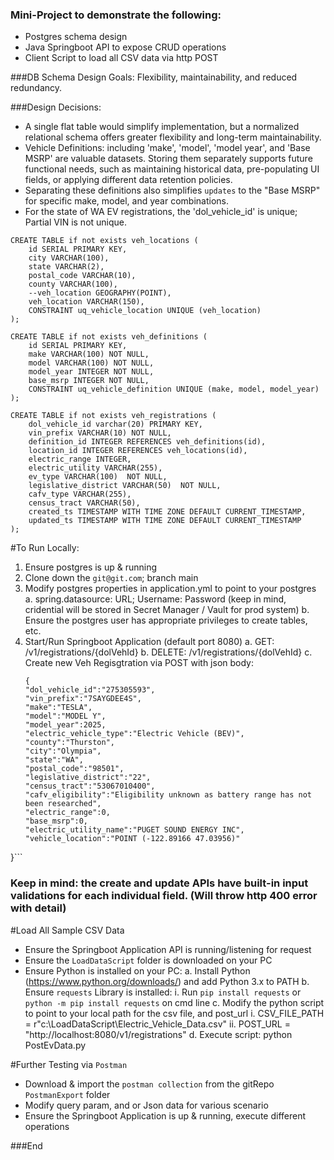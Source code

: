 ### Mini-Project to demonstrate the following:

- Postgres schema design
- Java Springboot API to expose CRUD operations
- Client Script to load all CSV data via http POST

###DB Schema Design Goals:
Flexibility, maintainability, and reduced redundancy.

###Design Decisions: 
- A single flat table would simplify implementation, but a normalized relational schema offers greater flexibility and long-term maintainability.
- Vehicle Definitions: including 'make', 'model', 'model year', and 'Base MSRP' are valuable datasets. Storing them separately supports future functional needs, such as maintaining historical data, pre-populating UI fields, or applying different data retention policies.
- Separating these definitions also simplifies `updates` to the "Base MSRP" for specific make, model, and year combinations.
- For the state of WA EV registrations, the 'dol_vehicle_id' is unique; Partial VIN is not unique.
```
CREATE TABLE if not exists veh_locations (
    id SERIAL PRIMARY KEY,
    city VARCHAR(100),
    state VARCHAR(2),
    postal_code VARCHAR(10),
    county VARCHAR(100),
    --veh_location GEOGRAPHY(POINT),
    veh_location VARCHAR(150),     
    CONSTRAINT uq_vehicle_location UNIQUE (veh_location)
);

CREATE TABLE if not exists veh_definitions (
    id SERIAL PRIMARY KEY,
    make VARCHAR(100) NOT NULL,
    model VARCHAR(100) NOT NULL,
    model_year INTEGER NOT NULL,
    base_msrp INTEGER NOT NULL,
    CONSTRAINT uq_vehicle_definition UNIQUE (make, model, model_year)
);

CREATE TABLE if not exists veh_registrations (
    dol_vehicle_id varchar(20) PRIMARY KEY, 
	vin_prefix VARCHAR(10) NOT NULL,
	definition_id INTEGER REFERENCES veh_definitions(id),
    location_id INTEGER REFERENCES veh_locations(id),
	electric_range INTEGER,
	electric_utility VARCHAR(255),
	ev_type VARCHAR(100)  NOT NULL,
    legislative_district VARCHAR(50)  NOT NULL,
    cafv_type VARCHAR(255),
    census_tract VARCHAR(50),
    created_ts TIMESTAMP WITH TIME ZONE DEFAULT CURRENT_TIMESTAMP,
    updated_ts TIMESTAMP WITH TIME ZONE DEFAULT CURRENT_TIMESTAMP
);
```
#To Run Locally:
1.  Ensure postgres is up & running 
2.  Clone down the `git@git.com`; branch main
3.  Modify postgres properties in application.yml to point to your postgres
	a. spring.datasource:   URL; Username: Password  (keep in mind, cridential will be stored in Secret Manager / Vault for prod system)
	b. Ensure the postgres user has appropriate privileges to create tables, etc.
4. Start/Run Springboot Application (default port 8080)
	a.  GET: /v1/registrations/{dolVehId}
	b.  DELETE: /v1/registrations/{dolVehId}
	c.  Create new Veh Regisgtration via POST with json body:
	 ```
	 {
	"dol_vehicle_id":"275305593",
	"vin_prefix":"7SAYGDEE4S",
	"make":"TESLA",
	"model":"MODEL Y",
	"model_year":2025,
	"electric_vehicle_type":"Electric Vehicle (BEV)",
	"county":"Thurston",
	"city":"Olympia",
	"state":"WA",
	"postal_code":"98501",
	"legislative_district":"22",
	"census_tract":"53067010400",
	"cafv_eligibility":"Eligibility unknown as battery range has not been researched",
	"electric_range":0,
	"base_msrp":0,
	"electric_utility_name":"PUGET SOUND ENERGY INC",
	"vehicle_location":"POINT (-122.89166 47.03956)"
}```
### Keep in mind: the create and update APIs have built-in input validations for each individual field. (Will throw http 400 error with detail)

#Load All Sample CSV Data
- Ensure the Springboot Application API is running/listening for request
- Ensure the `LoadDataScript` folder is downloaded on your PC
- Ensure Python is installed on your PC:
	a. Install Python (https://www.python.org/downloads/) and add Python 3.x to PATH
	b. Ensure `requests` Library is installed:
		i. Run `pip install requests` or `python -m pip install requests` on cmd line
	c. Modify the python script to point to your local path for the csv file, and post_url
		i.  CSV_FILE_PATH = r"c:\LoadDataScript\Electric_Vehicle_Data.csv"
		ii. POST_URL = "http://localhost:8080/v1/registrations"
	d. Execute script:   python PostEvData.py

#Further Testing via `Postman`
- Download & import the `postman collection` from the gitRepo `PostmanExport` folder
- Modify query param, and or Json data for various scenario
- Ensure the Springboot Application is up & running, execute different operations


###End